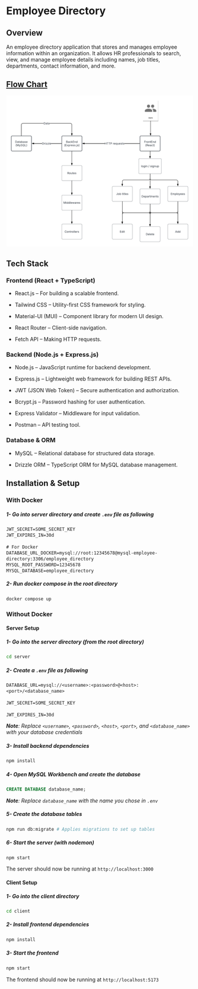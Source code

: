 # **Employee Directory**

## Overview

An employee directory application that stores and manages employee information within an organization.
It allows HR professionals to search, view, and manage employee details including names, job titles, departments, contact information, and more.

## [Flow Chart](https://lucid.app/lucidchart/916a75b6-7552-424f-8b69-9dd0bf828ef6/view)

![Flowchart](Employee_Directory_Flowchart.png)

## Tech Stack

### Frontend (React + TypeScript)

- React.js – For building a scalable frontend.

- Tailwind CSS – Utility-first CSS framework for styling.

- Material-UI (MUI) – Component library for modern UI design.

- React Router – Client-side navigation.

- Fetch API – Making HTTP requests.

### Backend (Node.js + Express.js)

- Node.js – JavaScript runtime for backend development.

- Express.js – Lightweight web framework for building REST APIs.

- JWT (JSON Web Token) – Secure authentication and authorization.

- Bcrypt.js – Password hashing for user authentication.

- Express Validator – Middleware for input validation.

- Postman – API testing tool.

### Database & ORM

- MySQL – Relational database for structured data storage.

- Drizzle ORM – TypeScript ORM for MySQL database management.

## Installation & Setup

### With Docker

##### **1- Go into server directory and create `.env` file as following**

```env
JWT_SECRET=SOME_SECRET_KEY
JWT_EXPIRES_IN=30d

# For Docker
DATABASE_URL_DOCKER=mysql://root:12345678@mysql-employee-directory:3306/employee_directory
MYSQL_ROOT_PASSWORD=12345678
MYSQL_DATABASE=employee_directory
```

##### **2- Run docker compose in the root directory**

```sh
docker compose up
```

### Without Docker

#### Server Setup

##### **1- Go into the server directory (from the root directory)**

```sh
cd server
```

##### **2- Create a `.env` file as following**

```env
DATABASE_URL=mysql://<username>:<password>@<host>:<port>/<database_name>

JWT_SECRET=SOME_SECRET_KEY

JWT_EXPIRES_IN=30d
```

***Note**: Replace `<username>`, `<password>`, `<host>`, `<port>`, and `<database_name>` with your database credentials*

##### **3- Install backend dependencies**

```sh
npm install
```

##### **4- Open MySQL Workbench and create the database**

```sql
CREATE DATABASE database_name;
```

***Note**: Replace `database_name` with the name you chose in `.env`*

##### **5- Create the database tables**

```sh
npm run db:migrate # Applies migrations to set up tables
```

##### **6- Start the server (with nodemon)**

```sh
npm start
```

The server should now be running at `http://localhost:3000`

#### Client Setup

##### **1- Go into the client directory**

```sh
cd client
```

##### **2- Install frontend dependencies**

```sh
npm install
```

##### **3- Start the frontend**

```sh
npm start
```

The frontend should now be running at `http://localhost:5173`
